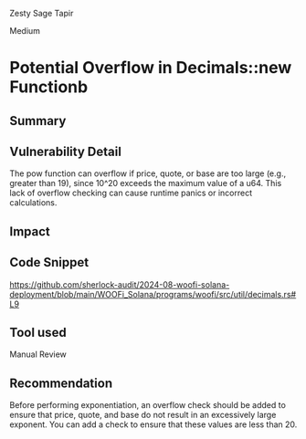 Zesty Sage Tapir

Medium

# Potential Overflow in Decimals::new Functionb

## Summary

## Vulnerability Detail

The pow function can overflow if price, quote, or base are too large (e.g., greater than 19), since 10^20 exceeds the maximum value of a u64. This lack of overflow checking can cause runtime panics or incorrect calculations.

## Impact

## Code Snippet

https://github.com/sherlock-audit/2024-08-woofi-solana-deployment/blob/main/WOOFi_Solana/programs/woofi/src/util/decimals.rs#L9

## Tool used

Manual Review

## Recommendation
Before performing exponentiation, an overflow check should be added to ensure that price, quote, and base do not result in an excessively large exponent. You can add a check to ensure that these values are less than 20.